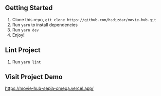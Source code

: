 ## Getting Started

1. Clone this repo, `git clone https://github.com/hsdizdar/movie-hub.git`
2. Run `yarn` to install dependencies
3. Run `yarn dev`
4. Enjoy!

## Lint Project

1. Run `yarn lint`

## Visit Project Demo
https://movie-hub-sepia-omega.vercel.app/

